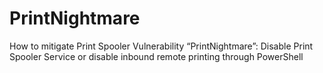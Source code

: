 # PrintNightmare

How to mitigate Print Spooler Vulnerability “PrintNightmare”: Disable Print Spooler Service or disable inbound remote printing through PowerShell
